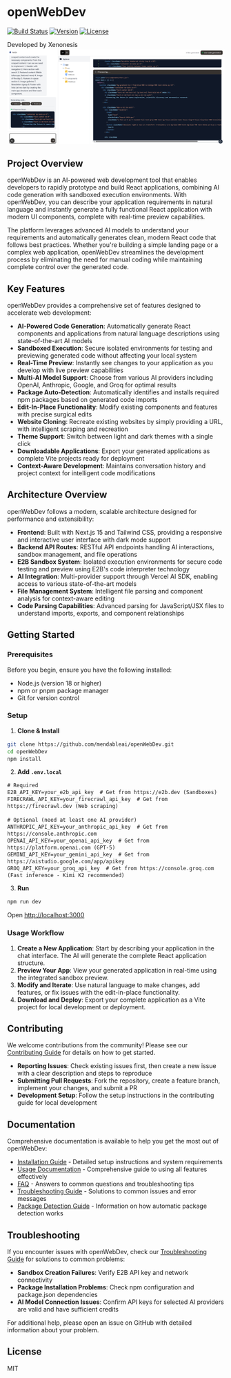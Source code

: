 # openWebDev

[![Build Status](https://img.shields.io/github/actions/workflow/status/mendableai/openWebDev/ci.yml?branch=main)](https://github.com/mendableai/openWebDev/actions)
[![Version](https://img.shields.io/github/package-json/v/mendableai/openWebDev)](https://github.com/mendableai/openWebDev/releases)
[![License](https://img.shields.io/github/license/mendableai/openWebDev)](LICENSE)



Developed by Xenonesis
![openWebDev Demo](public/proof.png)

## Project Overview

openWebDev is an AI-powered web development tool that enables developers to rapidly prototype and build React applications, combining AI code generation with sandboxed execution environments. With openWebDev, you can describe your application requirements in natural language and instantly generate a fully functional React application with modern UI components, complete with real-time preview capabilities.

The platform leverages advanced AI models to understand your requirements and automatically generates clean, modern React code that follows best practices. Whether you're building a simple landing page or a complex web application, openWebDev streamlines the development process by eliminating the need for manual coding while maintaining complete control over the generated code.

## Key Features

openWebDev provides a comprehensive set of features designed to accelerate web development:

* **AI-Powered Code Generation**: Automatically generate React components and applications from natural language descriptions using state-of-the-art AI models
* **Sandboxed Execution**: Secure isolated environments for testing and previewing generated code without affecting your local system
* **Real-Time Preview**: Instantly see changes to your application as you develop with live preview capabilities
* **Multi-AI Model Support**: Choose from various AI providers including OpenAI, Anthropic, Google, and Groq for optimal results
* **Package Auto-Detection**: Automatically identifies and installs required npm packages based on generated code imports
* **Edit-In-Place Functionality**: Modify existing components and features with precise surgical edits
* **Website Cloning**: Recreate existing websites by simply providing a URL, with intelligent scraping and recreation
* **Theme Support**: Switch between light and dark themes with a single click
* **Downloadable Applications**: Export your generated applications as complete Vite projects ready for deployment
* **Context-Aware Development**: Maintains conversation history and project context for intelligent code modifications

## Architecture Overview

openWebDev follows a modern, scalable architecture designed for performance and extensibility:

* **Frontend**: Built with Next.js 15 and Tailwind CSS, providing a responsive and interactive user interface with dark mode support
* **Backend API Routes**: RESTful API endpoints handling AI interactions, sandbox management, and file operations
* **E2B Sandbox System**: Isolated execution environments for secure code testing and preview using E2B's code interpreter technology
* **AI Integration**: Multi-provider support through Vercel AI SDK, enabling access to various state-of-the-art models
* **File Management System**: Intelligent file parsing and component analysis for context-aware editing
* **Code Parsing Capabilities**: Advanced parsing for JavaScript/JSX files to understand imports, exports, and component relationships

## Getting Started

### Prerequisites

Before you begin, ensure you have the following installed:
- Node.js (version 18 or higher)
- npm or pnpm package manager
- Git for version control

### Setup

1. **Clone & Install**
```bash
git clone https://github.com/mendableai/openWebDev.git
cd openWebDev
npm install
```

2. **Add `.env.local`**
```env
# Required
E2B_API_KEY=your_e2b_api_key  # Get from https://e2b.dev (Sandboxes)
FIRECRAWL_API_KEY=your_firecrawl_api_key  # Get from https://firecrawl.dev (Web scraping)

# Optional (need at least one AI provider)
ANTHROPIC_API_KEY=your_anthropic_api_key  # Get from https://console.anthropic.com
OPENAI_API_KEY=your_openai_api_key  # Get from https://platform.openai.com (GPT-5)
GEMINI_API_KEY=your_gemini_api_key  # Get from https://aistudio.google.com/app/apikey
GROQ_API_KEY=your_groq_api_key  # Get from https://console.groq.com (Fast inference - Kimi K2 recommended)
```

3. **Run**
```bash
npm run dev
```

Open [http://localhost:3000](http://localhost:3000)

### Usage Workflow

1. **Create a New Application**: Start by describing your application in the chat interface. The AI will generate the complete React application structure.
2. **Preview Your App**: View your generated application in real-time using the integrated sandbox preview.
3. **Modify and Iterate**: Use natural language to make changes, add features, or fix issues with the edit-in-place functionality.
4. **Download and Deploy**: Export your complete application as a Vite project for local development or deployment.

## Contributing

We welcome contributions from the community! Please see our [Contributing Guide](CONTRIBUTING.md) for details on how to get started.

* **Reporting Issues**: Check existing issues first, then create a new issue with a clear description and steps to reproduce
* **Submitting Pull Requests**: Fork the repository, create a feature branch, implement your changes, and submit a PR
* **Development Setup**: Follow the setup instructions in the contributing guide for local development

## Documentation

Comprehensive documentation is available to help you get the most out of openWebDev:

* [Installation Guide](docs/INSTALLATION.md) - Detailed setup instructions and system requirements
* [Usage Documentation](docs/USAGE.md) - Comprehensive guide to using all features effectively
* [FAQ](docs/FAQ.md) - Answers to common questions and troubleshooting tips
* [Troubleshooting Guide](TROUBLESHOOTING.md) - Solutions to common issues and error messages
* [Package Detection Guide](docs/PACKAGE_DETECTION_GUIDE.md) - Information on how automatic package detection works

## Troubleshooting

If you encounter issues with openWebDev, check our [Troubleshooting Guide](TROUBLESHOOTING.md) for solutions to common problems:

* **Sandbox Creation Failures**: Verify E2B API key and network connectivity
* **Package Installation Problems**: Check npm configuration and package.json dependencies
* **AI Model Connection Issues**: Confirm API keys for selected AI providers are valid and have sufficient credits

For additional help, please open an issue on GitHub with detailed information about your problem.

## License

MIT
